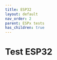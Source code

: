```yaml
---
title: ESP32
layout: default
nav_order: 2
parent: ESPx tests
has_children: true
---
```


# Test ESP32
